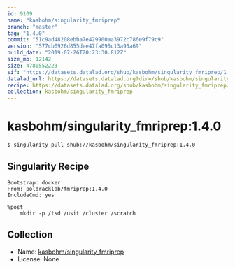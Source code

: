 ```yaml
---
id: 9109
name: "kasbohm/singularity_fmriprep"
branch: "master"
tag: "1.4.0"
commit: "51c9ad48208ebba7e429900aa3972c786e9f79c9"
version: "577cb0926d855dee47fa095c13a95a69"
build_date: "2019-07-26T20:23:30.812Z"
size_mb: 12142
size: 4780552223
sif: "https://datasets.datalad.org/shub/kasbohm/singularity_fmriprep/1.4.0/2019-07-26-51c9ad48-577cb092/577cb0926d855dee47fa095c13a95a69.simg"
datalad_url: https://datasets.datalad.org?dir=/shub/kasbohm/singularity_fmriprep/1.4.0/2019-07-26-51c9ad48-577cb092/
recipe: https://datasets.datalad.org/shub/kasbohm/singularity_fmriprep/1.4.0/2019-07-26-51c9ad48-577cb092/Singularity
collection: kasbohm/singularity_fmriprep
---
```


# kasbohm/singularity_fmriprep:1.4.0

```bash
$ singularity pull shub://kasbohm/singularity_fmriprep:1.4.0
```

## Singularity Recipe

```singularity
Bootstrap: docker
From: poldracklab/fmriprep:1.4.0
IncludeCmd: yes

%post
    mkdir -p /tsd /usit /cluster /scratch
```

## Collection

 - Name: [kasbohm/singularity_fmriprep](https://github.com/kasbohm/singularity_fmriprep)
 - License: None


